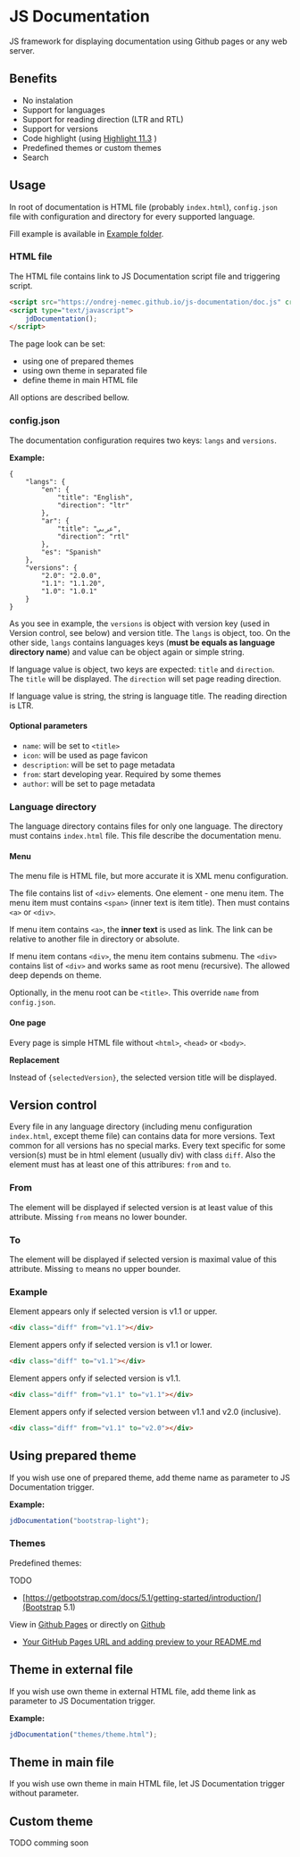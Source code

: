 # JS Documentation

JS framework for displaying documentation using Github pages or any web server.

## Benefits

 * No instalation
 * Support for languages
 * Support for reading direction (LTR and RTL)
 * Support for versions
 * Code highlight (using [Highlight 11.3](https://highlightjs.org/) )
 * Predefined themes or custom themes
 * Search

## Usage

In root of documentation is HTML file (probably `index.html`), `config.json` file with configuration and directory for every supported language.

Fill example is available in [Example folder](example).

### HTML file

The HTML file contains link to JS Documentation script file and triggering script.

```html
<script src="https://ondrej-nemec.github.io/js-documentation/doc.js" crossorigin="anonymous"></script>
<script type="text/javascript">
	jdDocumentation();
</script>
```

The page look can be set:

 * using one of prepared themes
 * using own theme in separated file
 * define theme in main HTML file

All options are described bellow.

### config.json

The documentation configuration requires two keys: `langs` and `versions`.

**Example:**

```
{
	"langs": {
		"en": {
			"title": "English",
			"direction": "ltr"
		},
		"ar": {
			"title": "عربي",
			"direction": "rtl"
		},
		"es": "Spanish"
	},
	"versions": {
		"2.0": "2.0.0",
		"1.1": "1.1.20",
		"1.0": "1.0.1"
	}
}
```

As you see in example, the `versions` is object with version key (used in Version control, see below) and version title. The `langs` is object, too. On the other side, `langs` contains languages keys (**must be equals as language directory name**) and value can be object again or simple string.

If language value is object, two keys are expected: `title` and `direction`. The `title` will be displayed. The `direction` will set page reading direction.

If language value is string, the string is language title. The reading direction is LTR.

#### Optional parameters

 * `name`: will be set to `<title>`
 * `icon`: will be used as page favicon
 * `description`: will be set to page metadata
 * `from`: start developing year. Required by some themes
 * `author`: will be set to page metadata


### Language directory

The language directory contains files for only one language. The directory must contains `index.html` file. This file describe the documentation menu.

#### Menu

The menu file is HTML file, but more accurate it is XML menu configuration.

The file contains list of `<div>` elements. One element - one menu item. The menu item must contains `<span>` (inner text is item title). Then must contains `<a>` or `<div>`.

If menu item contains `<a>`, the **inner text** is used as link. The link can be relative to another file in directory or absolute.

If menu item contans `<div>`, the menu item contains submenu. The `<div>` contains list of `<div>` and works same as root menu (recursive). The allowed deep depends on theme.

Optionally, in the menu root can be `<title>`. This override `name` from `config.json`.

#### One page

Every page is simple HTML file without `<html>`, `<head>` or `<body>`.

**Replacement**

Instead of `{selectedVersion}`, the selected version title will be displayed.

## Version control

Every file in any language directory (including menu configuration `index.html`, except theme file)  can contains data for more versions. Text common for all versions has no special marks. Every text specific for some version(s) must be in html element (usually div) with class `diff`. Also the element must has at least one of this attribures: `from` and `to`.

### From

The element will be displayed if selected version is at least value of this attribute. Missing `from` means no lower bounder.

### To

The element will be displayed if selected version is maximal value of this attribute. Missing `to` means no upper bounder.

### Example

Element appears only if selected version is v1.1 or upper.
```html
<div class="diff" from="v1.1"></div>
```

Element appers onfy if selected version is v1.1 or lower.
```html
<div class="diff" to="v1.1"></div>
```

Element appers onfy if selected version is v1.1.
```html
<div class="diff" from="v1.1" to="v1.1"></div>
```

Element appers onfy if selected version between v1.1 and v2.0 (inclusive).
```html
<div class="diff" from="v1.1" to="v2.0"></div>
```

## Using prepared theme

If you wish use one of prepared theme, add theme name as parameter to JS Documentation trigger.

**Example:**

```javascript
jdDocumentation("bootstrap-light");
```

### Themes

Predefined themes:


TODO
  * [https://getbootstrap.com/docs/5.1/getting-started/introduction/](Bootstrap 5.1)

 View in [Github Pages](https://ondrej-nemec.github.io/js-documentation/examples/galery.html) or directly on [Github](https://ondrej-nemec.github.io/js-documentation/examples/galery.html) 
* [Your GitHub Pages URL and adding preview to your README.md](/examples/galery.html)


## Theme in external file

If you wish use own theme in external HTML file, add theme link as parameter to JS Documentation trigger. 

**Example:**

```javascript
jdDocumentation("themes/theme.html");
```

## Theme in main file

If you wish use own theme in main HTML file, let JS Documentation trigger without parameter. 

## Custom theme

TODO comming soon